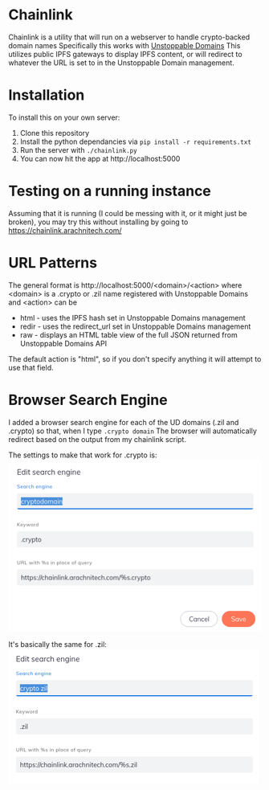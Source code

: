 Chainlink
=========

Chainlink is a utility that will run on a webserver to handle crypto-backed
domain names Specifically this works with
[Unstoppable Domains](https://unstoppabledomains.com)
This utilizes public IPFS gateways to display IPFS content, or will redirect to
whatever the URL is set to in the Unstoppable Domain management.

Installation
============

To install this on your own server:

1.  Clone this repository
2.  Install the python dependancies via `pip install -r requirements.txt`
3.  Run the server with `./chainlink.py`
4.  You can now hit the app at http://localhost:5000

Testing on a running instance
=============================

Assuming that it is running (I could be messing with it, or it might just be
broken), you may try this without installing by going to
https://chainlink.arachnitech.com/

URL Patterns
============

The general format is http://localhost:5000/\<domain\>/\<action\>
where \<domain\> is a .crypto or .zil name registered with Unstoppable
Domains and \<action\> can be
* html - uses the IPFS hash set in Unstoppable Domains management
* redir - uses the redirect_url set in Unstoppable Domains management
* raw - displays an HTML table view of the full JSON returned from Unstoppable
    Domains API

The default action is "html", so if you don't specify anything it will attempt
to use that field.

Browser Search Engine
=====================

I added a browser search engine for each of the UD domains (.zil and .crypto) so
that, when I type `.crypto domain` The browser will automatically redirect based
on the output from my chainlink script.

The settings to make that work for .crypto is:
![.crypto search registration][crypto]

It's basically the same for .zil:
![.crypto search registration][zil]

[crypto]: images/cryptosearch.png
[zil]: images/zilsearch.png
